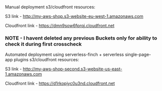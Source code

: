 Manual deployment s3/cloudfront resources:

S3 link - http://my-aws-shop.s3-website-eu-west-1.amazonaws.com

Cloudfront link - https://dmn9sow6fprqj.cloudfront.net

### NOTE - I havent deleted any previous Buckets only for ability to check it during first crosscheck

Automated deployment using serverless-finch + serverless single-page-app plugins
      s3/cloudfront resources:

S3 link - http://my-aws-shop-second.s3-website-us-east-1.amazonaws.com

Cloudfront link - https://d1rkopjyc0u3nd.cloudfront.net
